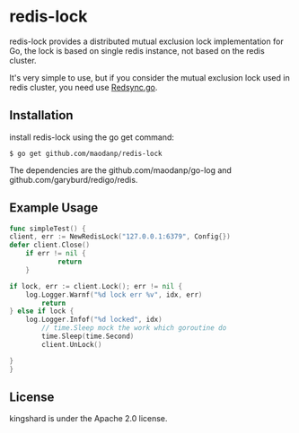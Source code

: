 # redis-lock
redis-lock provides a distributed mutual exclusion lock implementation for Go, the lock is based on single redis instance, not based on the redis cluster.

It's very simple to use, but if you consider the mutual exclusion lock used in redis cluster, you need use [Redsync.go](https://github.com/hjr265/redsync.go).

## Installation

install redis-lock using the go get command:

	$ go get github.com/maodanp/redis-lock

The dependencies are the github.com/maodanp/go-log and github.com/garyburd/redigo/redis.

## Example Usage
~~~go
func simpleTest() {
client, err := NewRedisLock("127.0.0.1:6379", Config{})
defer client.Close()
	if err != nil {
			return
	}

if lock, err := client.Lock(); err != nil {
	log.Logger.Warnf("%d lock err %v", idx, err)
		return
} else if lock {
	log.Logger.Infof("%d locked", idx)
		// time.Sleep mock the work which goroutine do
		time.Sleep(time.Second)
		client.UnLock()

}
}
~~~

## License

kingshard is under the Apache 2.0 license.
